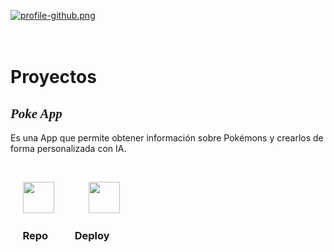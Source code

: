 [![profile-github.png](https://i.postimg.cc/m22vJ3Xk/profile-github.png)](https://postimg.cc/23M9BWfN)
<br>
<br>
<br>
# Proyectos

<h2 style="font-family: cursive;"><b><i> Poke App</i></b></h2>
<p>Es una App que permite obtener información sobre Pokémons y crearlos de forma personalizada con IA.</p>
<br>

<span>    </span> 
<a href="https://github.com/g4s70n" target="_blank"><img width='50' src='https://i.postimg.cc/rmJMj6Wh/Proyecto-nuevo.png'/></a> <span>            </span>  <a href="https://g4s70n.github.io/poke" target="_blank"><img width='50' src='https://i.postimg.cc/tT15b6tW/Proyecto-nuevo.png'/></a>
<h3><span>     </span>Repo<span>           </span>Deploy</h3>


